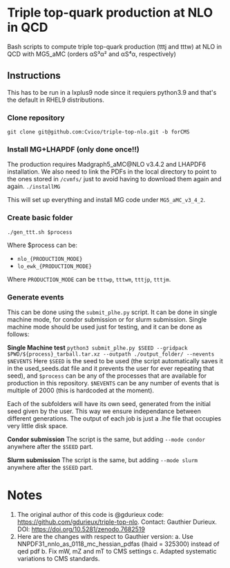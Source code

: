 # Triple top-quark production at NLO in QCD ###

Bash scripts to compute triple top-quark production (tttj and tttw) at NLO in QCD with MG5_aMC (orders αS³α² and αS⁴α, respectively)


## Instructions
This has to be run in a lxplus9 node since it requiers python3.9 and that's the default
in RHEL9 distributions.
### Clone repository
`git clone git@github.com:Cvico/triple-top-nlo.git -b forCMS`
### Install MG+LHAPDF (only done once!!)
The production requires Madgraph5_aMC@NLO v3.4.2 and LHAPDF6 installation. We also need
to link the PDFs in the local directory to point to the ones stored in `/cvmfs/` just to
avoid having to download them again and again.
`./installMG`

This will set up everything and install MG code under `MG5_aMC_v3_4_2`.

### Create basic folder
`./gen_ttt.sh $process`

Where $process can be:
 * `nlo_{PRODUCTION_MODE}`
 * `lo_ewk_{PRODUCTION_MODE}`

Where `PRODUCTION_MODE` can be `tttwp`, `tttwm`, `tttjp`, `tttjm`.

### Generate events
This can be done using the `submit_plhe.py` script. It can be done in single machine mode, for
condor submission or for slurm submission. Single machine mode should be used just for testing, and
it can be done as follows:

**Single Machine test**
```python3 submit_plhe.py $SEED --gridpack $PWD/${process}_tarball.tar.xz --outpath ./output_folder/ --nevents $NEVENTS```
Here `$SEED` is the seed to be used (the script automatically saves it in the used_seeds.dat file and it prevents the 
user for ever repeating that seed), and `$process` can be any of the processes that are available for production in 
this repository. `$NEVENTS` can be any number of events that is multiple of 2000 (this is hardcoded at the moment).

Each of the subfolders will have its own seed, generated from the initial seed given by the user. This way we
ensure independance between different generations. The output of each job is just a .lhe file that occupies very
little disk space.

**Condor submission**
The script is the same, but adding `--mode condor` anywhere after the `$SEED` part.

**Slurm submission**
The script is the same, but adding `--mode slurm` anywhere after the `$SEED` part.

# Notes
1. The original author of this code is @gdurieux code: https://github.com/gdurieux/triple-top-nlo. Contact: Gauthier Durieux. DOI: https://doi.org/10.5281/zenodo.7682519
2. Here are the changes with respect to Gauthier version:
  a. Use NNPDF31_nnlo_as_0118_mc_hessian_pdfas (lhaid = 325300) instead of qed pdf
  b. Fix mW, mZ and mT to CMS settings
  c. Adapted systematic variations to CMS standards.



